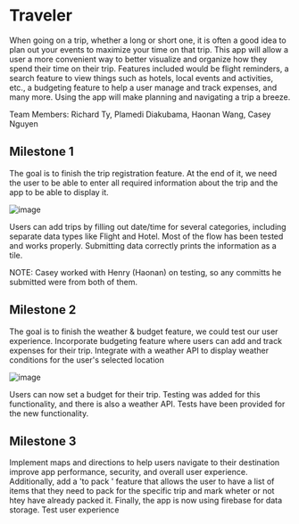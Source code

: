 # Traveler

When going on a trip, whether a long or short one, it is often a good idea to plan out your events to maximize your time on that trip. This app will allow a user a more convenient way to better visualize and organize how they spend their time on their trip. Features included would be flight reminders, a search feature to view things such as hotels, local events and activities, etc., a budgeting feature to help a user manage and track expenses, and many more. Using the app will make planning and navigating a trip a breeze.

Team Members: Richard Ty, Plamedi Diakubama, Haonan Wang, Casey Nguyen

## Milestone 1

The goal is to finish the trip registration feature. At the end of it, we need the user to be able to enter all required information about the trip and the app to be able to display it.

![image](https://user-images.githubusercontent.com/83699098/235417343-f00409be-3ae8-49ce-9f98-43bca4508d8e.png)

Users can add trips by filling out date/time for several categories, including separate data types like Flight and Hotel. Most of the flow has been tested and works properly. Submitting data correctly prints the information as a tile.

NOTE: Casey worked with Henry (Haonan) on testing, so any committs he submitted were from both of them.

## Milestone 2

The goal is to finish the weather & budget feature, we could test our
user experience. Incorporate budgeting feature where users can add and track
expenses for their trip. Integrate with a weather API to display weather conditions
for the user's selected location

![image](https://github.com/PlamediD/Traveler-app-/assets/83699098/8974495e-9530-454b-8d9a-8149e1c48832)


Users can now set a budget for their trip. Testing was added for this functionality, and there is also a weather API. Tests have been provided for the new functionality.

## Milestone 3
Implement maps and directions to help users navigate to their
destination improve app performance, security, and overall user experience. Additionally, add a 'to pack ' feature that allows the user to have a list of items that they need to pack for the specific trip and mark wheter or not htey have already packed it. 
Finally, the app is now using firebase for data storage. 
Test user experience


